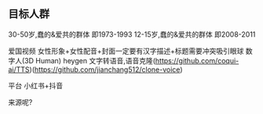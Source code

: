 ## 目标人群
30-50岁,蠢的&爱共的群体 即1973-1993
12-15岁,蠢的&爱共的群体 即2008-2011

爱国视频
女性形象+女性配音+封面一定要有汉字描述+标题需要冲突吸引眼球
数字人(3D Human) heygen
文字转语音,语音克隆(https://github.com/coqui-ai/TTS)(https://github.com/jianchang512/clone-voice)


平台
小红书+抖音

来源呢?
